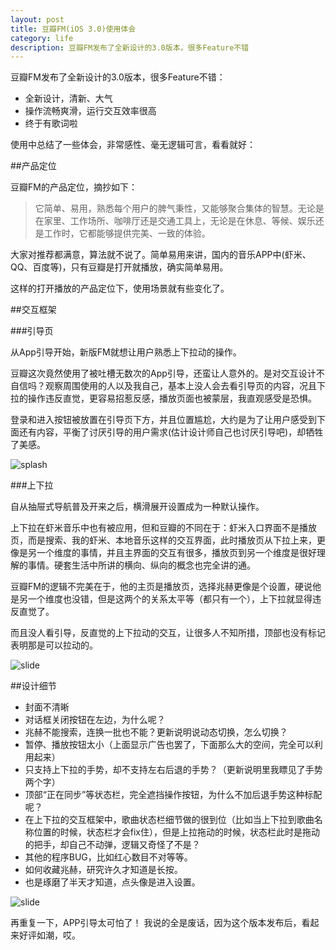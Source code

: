 ```yaml
---
layout: post
title: 豆瓣FM(iOS 3.0)使用体会
category: life
description: 豆瓣FM发布了全新设计的3.0版本，很多Feature不错
---
```


豆瓣FM发布了全新设计的3.0版本，很多Feature不错：

<ul>
    <li>全新设计，清新、大气</li>
    <li>操作流畅爽滑，运行交互效率很高</li>
    <li>终于有歌词啦</li>
</ul>

使用中总结了一些体会，非常感性、毫无逻辑可言，看看就好：

##产品定位

豆瓣FM的产品定位，摘抄如下：

>它简单、易用，熟悉每个用户的脾气秉性，又能够聚合集体的智慧。无论是在家里、工作场所、咖啡厅还是交通工具上，无论是在休息、等候、娱乐还是工作时，它都能够提供完美、一致的体验。

大家对推荐都满意，算法就不说了。简单易用来讲，国内的音乐APP中(虾米、QQ、百度等)，只有豆瓣是打开就播放，确实简单易用。

这样的打开播放的产品定位下，使用场景就有些变化了。


##交互框架

###引导页

从App引导开始，新版FM就想让用户熟悉上下拉动的操作。

豆瓣这次竟然使用了被吐槽无数次的App引导，还蛮让人意外的。是对交互设计不自信吗？观察周围使用的人以及我自己，基本上没人会去看引导页的内容，况且下拉的操作违反直觉，更容易招惹反感，播放页面也被蒙层，我直观感受是恐惧。

登录和进入按钮被放置在引导页下方，并且位置尴尬，大约是为了让用户感受到下面还有内容，平衡了讨厌引导的用户需求(估计设计师自己也讨厌引导吧)，却牺牲了美感。

![splash](http://ww3.sinaimg.cn/mw1024/8b8af2c8jw1e5eqcvmp9gj20oq0lp408.jpg)

###上下拉

自从抽屉式导航普及开来之后，横滑展开设置成为一种默认操作。

上下拉在虾米音乐中也有被应用，但和豆瓣的不同在于：虾米入口界面不是播放页，而是搜索、我的虾米、本地音乐这样的交互界面，此时播放页从下拉上来，更像是另一个维度的事情，并且主界面的交互有很多，播放页到另一个维度是很好理解的事情。硬套生活中所讲的横向、纵向的概念也完全讲的通。

豆瓣FM的逻辑不完美在于，他的主页是播放页，选择兆赫更像是个设置，硬说他是另一个维度也没错，但是这两个的关系太平等（都只有一个），上下拉就显得违反直觉了。

而且没人看引导，反直觉的上下拉动的交互，让很多人不知所措，顶部也没有标记表明那是可以拉动的。

![slide](http://ww4.sinaimg.cn/mw1024/8b8af2c8jw1e5eqd2xcj9j20oq0lpjv1.jpg)


##设计细节

<ul>
<li>封面不清晰</li>
<li>对话框关闭按钮在左边，为什么呢？</li>
<li>兆赫不能搜索，连换一批也不能？更新说明说动态切换，怎么切换？</li>
<li>暂停、播放按钮太小（上面显示广告也罢了，下面那么大的空间，完全可以利用起来）</li>
<li>只支持上下拉的手势，却不支持左右后退的手势？（更新说明里我瞟见了手势两个字）</li>
<li>顶部“正在同步”等状态栏，完全遮挡操作按钮，为什么不加后退手势这种标配呢？</li>
<li>在上下拉的交互框架中，歌曲状态栏细节做的很到位（比如当上下拉到歌曲名称位置的时候，状态栏才会fix住），但是上拉拖动的时候，状态栏此时是拖动的把手，却自己不动弹，逻辑又奇怪了不是？</li>
<li>其他的程序BUG，比如红心数目不对等等。</li>
<li>如何收藏兆赫，研究许久才知道是长按。</li>
<li>也是琢磨了半天才知道，点头像是进入设置。</li>
</ul>

![slide](http://ww3.sinaimg.cn/mw1024/8b8af2c8jw1e5eqd8tkg5j20oq0lpjti.jpg)


再重复一下，APP引导太可怕了！ 我说的全是废话，因为这个版本发布后，看起来好评如潮，哎。
